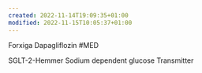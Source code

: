 ```yaml
---
created: 2022-11-14T19:09:35+01:00
modified: 2022-11-15T10:05:37+01:00
---
```


Forxiga Dapagliflozin #MED

SGLT-2-Hemmer
Sodium dependent glucose Transmitter
